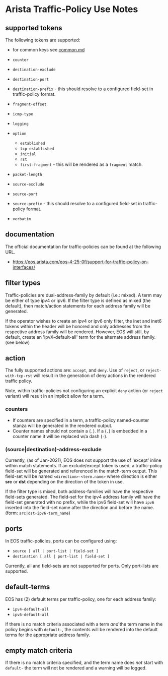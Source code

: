 # Arista Traffic-Policy Use Notes

## supported tokens

The following tokens are supported:

- for common keys see [common.md](common.md)

- `counter`
- `destination-exclude`
- `destination-port`
- `destination-prefix` - this should resolve to a configured field-set in traffic-policy format.
- `fragment-offset`
- `icmp-type`
- `logging`
- `option`
  - `established`
  - `tcp-established`
  - `initial`
  - `rst`
  - `first-fragment` - this  will be rendered as a `fragment` match.
- `packet-length`
- `source-exclude`
- `source-port`
- `source-prefix` - this should resolve to a configured field-set in traffic-policy format.
- `verbatim`

## documentation

The official documentation for traffic-policies can be found at the following URL.

- <https://eos.arista.com/eos-4-25-0f/support-for-traffic-policy-on-interfaces/>

## filter types

Traffic-policies are dual-address-family by default (i.e.: mixed). A term may be either of type ipv4 or ipv6. If the filter type is defined as mixed (the default), then match/action statements for each address family will be generated.

If the operator wishes to create an ipv4 or ipv6 only filter, the inet and inet6 tokens within the header will be honored and only addresses from the respective address family will be rendered. However, EOS will still, by default, create an 'ipvX-default-all' term for the alternate address family. (see below)

## action

The fully supported actions are: `accept`, and `deny`. Use of `reject`, or `reject-with-tcp-rst` will result in the generation of deny actions in the rendered traffic policy.

Note, within traffic-policies not configuring an explicit `deny` action (or `reject` variant) will result in an implicit allow for a term.

### counters

- If counters are specified in a term, a traffic-policy named-counter stanza will be generated in the rendered output.
- Counter names should not contain a (`.`). If a (`.`) is embedded in a counter name it will be replaced w/a dash (`-`).

### (source|destination)-address-exclude

Currently, (as of Jan-2021), EOS does not support the use of 'except' inline within match statements. If an exclude/except token is used, a traffic-policy field-set will be generated and referenced in the match-term output. This field-set will be named `<direction>-<term.name>` where direction is either **src** or **dst** depending on the direction of the token in use.

If the filter type is mixed, both address-families will have the respective field-sets generated. The field-set for the ipv4 address family will have the field-set generated with no prefix, while the ipv6 field-set will have `ipv6` inserted into the field-set name after the direction and before the name. (form: `src|dst-ipv6-term_name`)

## ports

In EOS traffic-policies, ports can be configured using:

- `source [ all | port-list | field-set ]`
- `destination [ all | port-list | field-set ]`

Currently, all and field-sets are not supported for ports. Only port-lists are supported.

## default-terms

EOS has (2) default terms per traffic-policy, one for each address family:

- `ipv4-default-all`
- `ipv6-default-all`

If there is no match criteria associated with a term _and_ the term name in the policy begins with `default-`, the contents will be rendered into the default terms for the appropriate address family.

## empty match criteria

If there is no match criteria specified, and the term name does _not_ start with `default-` the term will not be rendered and a warning will be logged.
